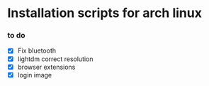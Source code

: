 # Installation scripts for arch linux

### to do

- [x] Fix bluetooth
- [x] lightdm correct resolution
- [x] browser extensions
- [x] login image
